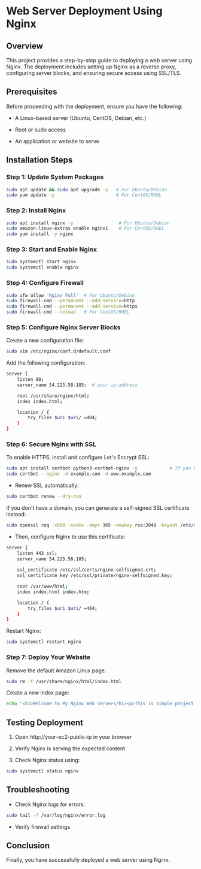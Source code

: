 # Web Server Deployment Using Nginx
## Overview

This project provides a step-by-step guide to deploying a web server using Nginx. The deployment includes setting up Nginx as a reverse proxy, configuring server blocks, and ensuring secure access using SSL/TLS.

## Prerequisites

Before proceeding with the deployment, ensure you have the following:

* A Linux-based server (Ubuntu, CentOS, Debian, etc.)

* Root or sudo access

* An application or website to serve

## Installation Steps

### <p align ="">Step 1: Update System Packages</p>

```bash
sudo apt update && sudo apt upgrade -y   # For Ubuntu/Debian
sudo yum update -y                       # For CentOS/RHEL
```

### <p align ="">Step 2: Install Nginx</p>

```bash
sudo apt install nginx -y                 # For Ubuntu/Debian
sudo amazon-linux-extras enable nginx1    # For CentOS/RHEL
sudo yum install -y nginx

```

### <p align ="">Step 3: Start and Enable Nginx</p>

```bash
sudo systemctl start nginx
sudo systemctl enable nginx
```

### <p align ="">Step 4: Configure Firewall</p>

```bash
sudo ufw allow 'Nginx Full'  # For Ubuntu/Debian
sudo firewall-cmd --permanent --add-service=http
sudo firewall-cmd --permanent --add-service=https
sudo firewall-cmd --reload   # For CentOS/RHEL
```

### <p align ="">Step 5: Configure Nginx Server Blocks</p>

Create a new configuration file:

```bash
sudo vim /etc/nginx/conf.d/default.conf
```

Add the following configuration:

```bash
server {
    listen 80;
    server_name 54.225.58.185;  # your ip-address

    root /usr/share/nginx/html;
    index index.html;

    location / {
        try_files $uri $uri/ =404;
    }
}
```

### <p align ="">Step 6: Secure Nginx with SSL</p>
To enable HTTPS, install and configure Let's Encrypt SSL: 

```bash
sudo apt install certbot python3-certbot-nginx -y            # If you have a domain
sudo certbot --nginx -d example.com -d www.example.com
```

- Renew SSL automatically:

```bash
sudo certbot renew --dry-run
```

If you don't have a domain, you can generate a self-signed SSL certificate instead:

```bash
sudo openssl req -x509 -nodes -days 365 -newkey rsa:2048 -keyout /etc/ssl/private/nginx-selfsigned.key -out /etc/ssl/certs/nginx-selfsigned.crt
```

- Then, configure Nginx to use this certificate:

```bash
server {
    listen 443 ssl;
    server_name 54.225.58.185; 
    
    ssl_certificate /etc/ssl/certs/nginx-selfsigned.crt;
    ssl_certificate_key /etc/ssl/private/nginx-selfsigned.key;

    root /var/www/html;
    index index.html index.htm;

    location / {
        try_files $uri $uri/ =404;
    }
}
```

Restart Nginx:

```bash
sudo systemctl restart nginx
```

### <p align="">Step 7: Deploy Your Website</p>
Remove the default Amazon Linux page:

```bash
sudo rm -f /usr/share/nginx/html/index.html
```

Create a new index page:

```bash
echo "<h1>Welcome to My Nginx Web Server</h1><p>This is simple project about the Web Server Deployment using Nginx"</p> | sudo tee /usr/share/nginx/html/index.html
```

## Testing Deployment

1. Open http://your-ec2-public-ip in your browser

2. Verify Nginx is serving the expected content

3. Check Nginx status using:

```bash
sudo systemctl status nginx
```

## Troubleshooting

- Check Nginx logs for errors:

```bash
sudo tail -f /var/log/nginx/error.log
```

- Verify firewall settings

## Conclusion

Finally, you have successfully deployed a web server using Nginx. 
